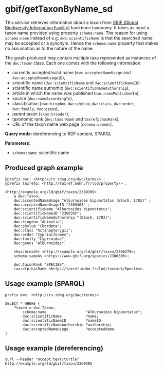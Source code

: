 # gbif/getTaxonByName_sd

This service retrieves information about a taxon from [GBIF (Global Biodiversity Information Facility)](https://www.gbif.org/) backbone taxonomy. It takes as input a taxon name provided using property `schema:name`.
The reason for using `schema:name` instead of e.g. `dwc:scientificName` is that the searched name may be accepted or a synonym. Hence the `schema:name` property that makes no assumption as to the nature of the name.

The graph produced may contain multiple taxa represented as instances of the `dwc:Taxon` class. Each one comes with the following information:
- currently accepted/valid name (`dwc:acceptedNameUsage` and `dwc:acceptedNameUsageID`),
- scientific name (`dwc:scientificName` and `dwc:scientificNameID`) 
- scientific name authorhip (`dwc:scientificNameAuthorship`),
- article in which the name was published (`dwc:namePublishedIn`),
- source (`dwc:nameAccordingTo`),
- classification (`dwc:kingdom`, `dwc:phylum`, `dwc:class`, `dwc:order`, `dwc:family`, `dwc:genus`),
- parent taxon (`skos:broader`),
- taxonomic rank (`dwc:taxonRank` and `taxrefp:hasRank`),
- URL of the taxon name web page (`schema:sameAs`).

**Query mode**: dereferencing to RDF content, SPARQL

**Parameters**:
- `schema:name`: scientific name

## Produced graph example

```turtle
@prefix dwc: <http://rs.tdwg.org/dwc/terms/> .
@prefix taxrefp: <http://taxref.mnhn.fr/lod/property/> .

<http://example.org/ld/gbif/taxon/2360305>
    a dwc:Taxon;
    dwc:acceptedNameUsage "Alburnoides bipunctatus (Bloch, 1782)" ;
    dwc:acceptedNameUsageID "2360305" ;
    dwc:scientificName "Alburnoides bipunctatus";
    dwc:scientificNameID "2360305";
    dwc:scientificNameAuthorship "(Bloch, 1782)";
    dwc:kingdom "Animalia";
    dwc:phylum "Chordata";
    dwc:class "Actinopterygii";
    dwc:order "Cypriniformes";
    dwc:family "Cyprinidae";
    dwc:genus "Alburnoides";

    skos:broader <http://example.org/ld/gbif/taxon/2360279>;
    schema:sameAs <https://www.gbif.org/species/2360305>;
    
    dwc:taxonRank "SPECIES";
    taxrefp:hasRank <http://taxref.mnhn.fr/lod/taxrank/Species>.
```

## Usage example (SPARQL)

```sparql
prefix dwc: <http://rs.tdwg.org/dwc/terms/>

SELECT * WHERE {
    ?taxon a dwc:Taxon;
        schema:name                  "Alburnoides bipunctatus";
        dwc:scientificName           ?name;
        dwc:scientificNameID         ?nameID;
        dwc:scientificNameAuthorship ?authorship;
        dwc:acceptedNameUsage        ?acceptedName.
}
```

## Usage example (dereferencing)

    curl --header "Accept:text/turtle" http://example.org/ld/gbif/taxon/2360305
